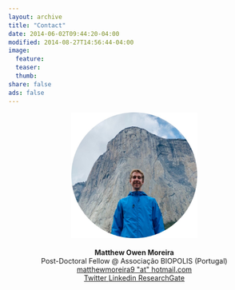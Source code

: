 ```yaml
---
layout: archive
title: "Contact"
date: 2014-06-02T09:44:20-04:00
modified: 2014-08-27T14:56:44-04:00
image:
  feature:
  teaser:
  thumb:
share: false
ads: false
---
```


<p align="center">
  <img src="images/me_circular.jpg" width="50%" height="50%">  <br><br>
  <b>Matthew Owen Moreira</b><br>
  Post-Doctoral Fellow @ Associação BIOPOLIS (Portugal)<br> 
  <a href="mailto:matthewmoreira9@hotmail.com">matthewmoreira9 "at" hotmail.com</a><br>  
  <a href="https://twitter.com/MatthewG07"> Twitter </a> <a href="https://www.linkedin.com/in/MatthewOM93/"> Linkedin </a> <a href="https://www.researchgate.net/profile/Matthew-Moreira"> ResearchGate </a>
</p>
